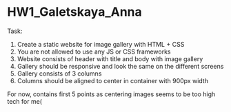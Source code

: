 # HW1_Galetskaya_Anna

Task:
1. Create a static website for image gallery with HTML + CSS
2. You are not allowed to use any JS or CSS frameworks
3. Website consists of header with title and body with image gallery
4. Gallery should be responsive and look the same on the different screens
5. Gallery consists of 3 columns
6. Columns should be aligned to center in container with 900px width

For now, contains first 5 points as centering images seems to be too high tech for me(
